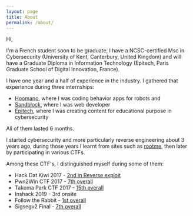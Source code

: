 ```yaml
---
layout: page
title: About
permalink: /about/
---
```


Hi,

I'm a French student soon to be graduate, I have a NCSC-certified Msc in Cybersecurity (University of Kent, Canterbury, United Kingdom) and will have a Graduate Diploma in Information Technology (Epitech, Paris Graduate School of Digital Innovation, France).

I have one year and a half of experience in the industry. I gathered that experience during three internships:
- [Hoomano](https://hoomano.com/), where I was coding behavior apps for robots and
- [Sandblock](https://sandblock.io/), where I was web developer
- [Epitech](https://www.epitech.eu/), where I was creating content for educational purpose in cybersecurity

All of them lasted 6 months.

I started cybersecurity and more particularly reverse engineering about 3 years ago, during those years I learnt from sites such as [rootme](https://www.root-me.org/planch_j?inc=score), then later by participating in various CTFs.

Among these CTF's, I distinguished myself during some of them:
- Hack Dat Kiwi 2017   - [2nd in Reverse exploit](http://2017.hack.dat.kiwi/)
- Pwn2Win CTF 2017     - [7th overall](https://ctf-br.org/wp-content/uploads/2017/10/Captura-de-tela-de-2017-10-26-082330.png)
- Takoma Park CTF 2017 - [15th overall](https://ctftime.org/event/535)
- Inshack 2019	       - 3rd onsite
- Follow the Rabbit    - [1st overall](https://pbs.twimg.com/media/ENc2jC-XsAAeUwm?format=png&name=900x900)
- Sigsegv2 Final       - [7th overall](https://i.imgur.com/IGpeg9F.pngz)
